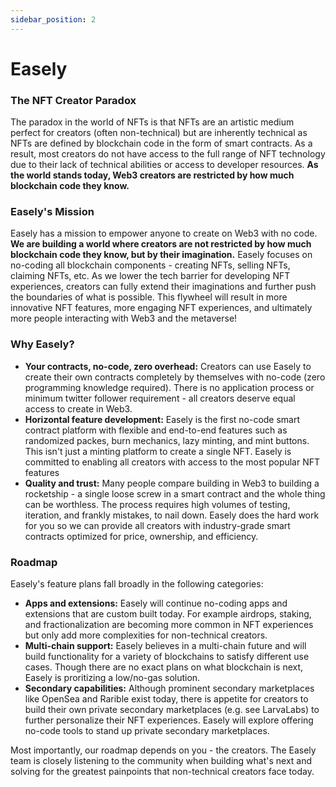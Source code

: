 ```yaml
---
sidebar_position: 2
---
```


# Easely

### The NFT Creator Paradox

The paradox in the world of NFTs is that NFTs are an artistic medium perfect for creators (often non-technical) but are inherently technical as NFTs are defined by blockchain code in the form of smart contracts. As a result, most creators do not have access to the full range of NFT technology due to their lack of technical abilities or access to developer resources. **As the world stands today, Web3 creators are restricted by how much blockchain code they know.**

### Easely's Mission

Easely has a mission to empower anyone to create on Web3 with no code. **We are building a world where creators are not restricted by how much blockchain code they know, but by their imagination.** Easely focuses on no-coding all blockchain components - creating NFTs, selling NFTs, claiming NFTs, etc. As we lower the tech barrier for developing NFT experiences, creators can fully extend their imaginations and further push the boundaries of what is possible. This flywheel will result in more innovative NFT features, more engaging NFT experiences, and ultimately more people interacting with Web3 and the metaverse!

### Why Easely?

* **Your contracts, no-code, zero overhead:** Creators can use Easely to create their own contracts completely by themselves with no-code (zero programming knowledge required). There is no application process or minimum twitter follower requirement - all creators deserve equal access to create in Web3. 
* **Horizontal feature development:** Easely is the first no-code smart contract platform with flexible and end-to-end features such as randomized packes, burn mechanics, lazy minting, and mint buttons. This isn't just a minting platform to create a single NFT. Easely is committed to enabling all creators with access to the most popular NFT features
* **Quality and trust:** Many people compare building in Web3 to building a rocketship - a single loose screw in a smart contract and the whole thing can be worthless. The process requires high volumes of testing, iteration, and frankly mistakes, to nail down. Easely does the hard work for you so we can provide all creators with industry-grade smart contracts optimized for price, ownership, and efficiency.

### Roadmap

Easely's feature plans fall broadly in the following categories: 
* **Apps and extensions:** Easely will continue no-coding apps and extensions that are custom built today. For example airdrops, staking, and fractionalization are becoming more common in NFT experiences but only add more complexities for non-technical creators.
* **Multi-chain support:** Easely believes in a multi-chain future and will build functionality for a variety of blockchains to satisfy different use cases. Though there are no exact plans on what blockchain is next, Easely is proritizing a low/no-gas solution.
* **Secondary capabilities:** Although prominent secondary marketplaces like OpenSea and Rarible exist today, there is appetite for creators to build their own private secondary marketplaces (e.g. see LarvaLabs) to further personalize their NFT experiences. Easely will explore offering no-code tools to stand up private secondary marketplaces.

Most importantly, our roadmap depends on you - the creators. The Easely team is closely listening to the community when building what's next and solving for the greatest painpoints that non-technical creators face today. 